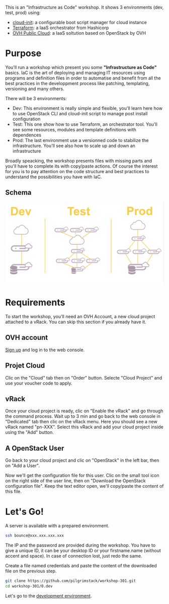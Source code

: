 This is an "Infrastructure as Code" workshop. It shows 3 environments (dev, test, prod) using:
* [cloud-init](https://cloudinit.readthedocs.io/en/latest/): a configurable boot script manager for cloud instance
* [Terraform](https://www.terraform.io/): a IaaS orchestrator from Hashicorp
* [OVH Public Cloud](http://www.ovh.com/cloud): a IaaS soltution based on OpenStack by OVH

# Purpose

You'll run a workshop which present you some **"Infrastructure as Code"** basics. IaC is the art of deploying and managing IT resources using programs and definition files in order to automatise and benefit from all the best practices in the developpment process like patching, templating, versioning and many others.

There will be 3 environments:
 * Dev: This environment is really simple and flexible, you'll learn here how to use OpenStack CLI and cloud-init script to manage post install configuration
 * Test: This one show how to use Terraform, an orchestrator tool. You'll see some resources, modules and template definitions with dependences
 * Prod: The last environment use a versionned code to stabilize the infrastructure. You'll see also how to scale up and down an infrastructure

Broadly speacking, the workshop presents files with missing parts and you'll have to complete its with copy/paste actions. Of course the interest for you is to pay attention on the code structure and best practices to understand the possibilities you have with IaC.

## Schema

![Test architecture](./content/arch.png)

# Requirements

To start the workshop, you'll need an OVH Account, a new cloud project attached to a vRack. You can skip this section if you already have it.

## OVH account

[Sign up](https://www.ovh.com/us/support/new_nic.xml) and log in to the web console.

## Projet Cloud

Clic on the "Cloud" tab then on "Order" button. Selecte "Cloud Project" and use your voucher code to apply.

## vRack

Once your cloud project is ready, clic on "Enable the vRack" and go through the command process. Wait up to 3 min and go back to the web console in "Dedicated" tab then clic on the vRack menu. Here you should see a new vRack named "pn-XXX". Select this vRack and add your cloud project inside using the "Add" button.

## A OpenStack User

Go back to your cloud project and clic on "OpenStack" in the left bar, then on "Add a User". 

Now we'll get the configuration file for this user. Clic on the small tool icon on the right side of the user line, then on "Download the OpenStack configuration file". Keep the text editor open, we'll copy/paste the content of this file.

# Let's Go!

A server is available with a prepared environment.

```bash
ssh bounce@xxx.xxx.xxx.xxx
```

The IP and the password are provided during the workshop. You have to give a unique ID, it can be your desktop ID or your firstname.name (without accent and space). In case of connection lost, just redo the same.

Create a file named credentials and paste the content of the downloaded file on the previous step.

```bash
git clone https://github.com/pilgrimstack/workshop-301.git
cd workshop-301/0.dev
```

Let's go to the [development environment](./0.dev).
